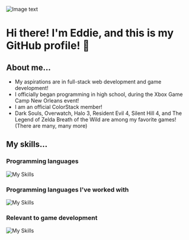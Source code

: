 ![Image text](https://c.tenor.com/TCEyVCo9wG0AAAAC/tenor.gif)
# Hi there! I'm Eddie, and this is my GitHub profile! 👋
## About me...
- My aspirations are in full-stack web development and game development!
- I officially began programming in high school, during the Xbox Game Camp New Orleans event!
- I am an official ColorStack member!
- Dark Souls, Overwatch, Halo 3, Resident Evil 4, Silent Hill 4, and The Legend of Zelda Breath of the Wild are among my favorite games! (There are many, many more)
## My skills...
### Programming languages
![My Skills](https://skillicons.dev/icons?i=cpp,cs,java,js)
### Programming languages I've worked with
![My Skills](https://skillicons.dev/icons?i=c,py)
### Relevant to game development
![My Skills](https://skillicons.dev/icons?i=unity,gamemakerstudio,godot)
<!--
**eacastr1/eacastr1** is a ✨ _special_ ✨ repository because its `README.md` (this file) appears on your GitHub profile.

Here are some ideas to get you started:

- 🔭 I’m currently working on ...
- 🌱 I’m currently learning ...
- 👯 I’m looking to collaborate on ...
- 🤔 I’m looking for help with ...
- 💬 Ask me about ...
- 📫 How to reach me: ...
- 😄 Pronouns: ...
- ⚡ Fun fact: ...
-->
